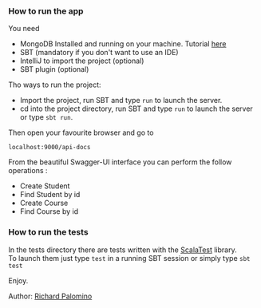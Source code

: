 ### How to run the app
You need
* MongoDB Installed and running on your machine. Tutorial [here](https://docs.mongodb.com/v3.2/tutorial/install-mongodb-on-ubuntu/)
* SBT (mandatory if you don't want to use an IDE)
* IntelliJ to import the project (optional)
* SBT plugin (optional)

Tho ways to run the project:
* Import the project, run SBT and type ```run```  to launch the server.
* cd into the project directory, run SBT and type ```run```  to launch the server or type ```sbt run```.

Then open your favourite browser and go to

```localhost:9000/api-docs```

From the beautiful Swagger-UI interface you can perform the follow operations :
- Create Student
- Find Student by id
- Create Course
- Find Course by id

### How to run the tests
In the tests directory there are tests written with the [ScalaTest](http://www.scalatest.org/) library.  
To launch them just type ```test``` in a running SBT session or simply type ```sbt test```

Enjoy.

Author: [Richard Palomino](www.linkedin.com/in/richard-luis-palomino-felix)

